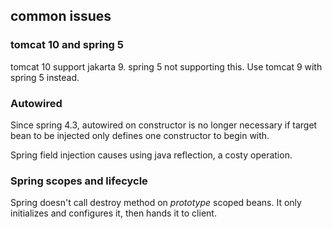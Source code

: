 ## common issues
### tomcat 10 and spring 5
tomcat 10 support jakarta 9. spring 5 not supporting this. 
Use tomcat 9 with spring 5 instead.

### Autowired
Since spring 4.3, autowired on constructor is no longer necessary if target
bean to be injected only defines one constructor to begin with.

Spring field injection causes using java reflection, a costy operation.

### Spring scopes and lifecycle
Spring doesn't call destroy method on *prototype* scoped beans. It only
initializes and configures it, then hands it to client.

